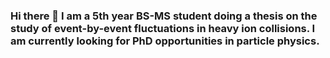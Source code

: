 ### Hi there 👋 I am a 5th year BS-MS student doing a thesis on the study of event-by-event fluctuations in heavy ion collisions. I am currently looking for PhD opportunities in particle physics.

<!--
**AthiraSreejith25/AthiraSreejith25** is a ✨ _special_ ✨ repository because its `README.md` (this file) appears on your GitHub profile.

Here are some ideas to get you started:

- 🔭 I’m currently working on ...
- 🌱 I’m currently learning ...
- 👯 I’m looking to collaborate on ...
- 🤔 I’m looking for help with ...
- 💬 Ask me about ...
- 📫 How to reach me: ...
- 😄 Pronouns: ...
- ⚡ Fun fact: ...
-->
